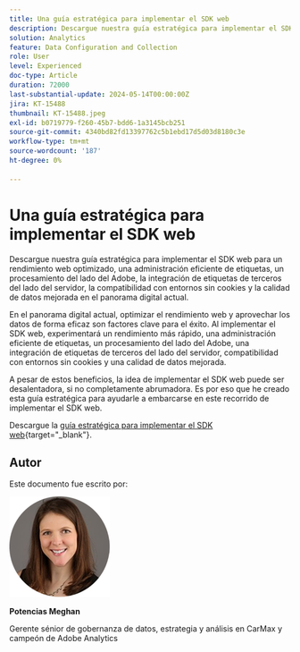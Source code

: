 ```yaml
---
title: Una guía estratégica para implementar el SDK web
description: Descargue nuestra guía estratégica para implementar el SDK web para un rendimiento web optimizado, una administración eficiente de etiquetas, un procesamiento del lado del Adobe, la integración de etiquetas de terceros del lado del servidor, la compatibilidad con entornos sin cookies y la calidad de datos mejorada en el panorama digital actual.
solution: Analytics
feature: Data Configuration and Collection
role: User
level: Experienced
doc-type: Article
duration: 72000
last-substantial-update: 2024-05-14T00:00:00Z
jira: KT-15488
thumbnail: KT-15488.jpeg
exl-id: b0719779-f260-45b7-bdd6-1a3145bcb251
source-git-commit: 4340bd82fd13397762c5b1ebd17d5d03d8180c3e
workflow-type: tm+mt
source-wordcount: '187'
ht-degree: 0%

---
```


# Una guía estratégica para implementar el SDK web

Descargue nuestra guía estratégica para implementar el SDK web para un rendimiento web optimizado, una administración eficiente de etiquetas, un procesamiento del lado del Adobe, la integración de etiquetas de terceros del lado del servidor, la compatibilidad con entornos sin cookies y la calidad de datos mejorada en el panorama digital actual.

En el panorama digital actual, optimizar el rendimiento web y aprovechar los datos de forma eficaz son factores clave para el éxito. Al implementar el SDK web, experimentará un rendimiento más rápido, una administración eficiente de etiquetas, un procesamiento del lado del Adobe, una integración de etiquetas de terceros del lado del servidor, compatibilidad con entornos sin cookies y una calidad de datos mejorada.

A pesar de estos beneficios, la idea de implementar el SDK web puede ser desalentadora, si no completamente abrumadora. Es por eso que he creado esta guía estratégica para ayudarle a embarcarse en este recorrido de implementar el SDK web.

Descargue la [guía estratégica para implementar el SDK web](https://www.adobe.com/content/dam/www/us/en/digital-experience/in-product/images/Final%20WebSDK%20Playbook.pdf){target="_blank"}.


## Autor

Este documento fue escrito por:

![meghan-head-shot](assets/meghan-head-shot.png)

**Potencias Meghan**

Gerente sénior de gobernanza de datos, estrategia y análisis en CarMax y campeón de Adobe Analytics
